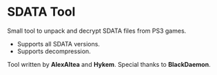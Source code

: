 SDATA Tool
==========

Small tool to unpack and decrypt SDATA files from PS3 games.
- Supports all SDATA versions.
- Supports decompression.

Tool written by **AlexAltea** and **Hykem**.
Special thanks to **BlackDaemon**.
